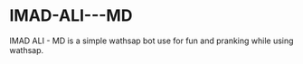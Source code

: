 # IMAD-ALI---MD
IMAD ALI - MD is a simple wathsap bot use for fun and pranking while using wathsap. 

